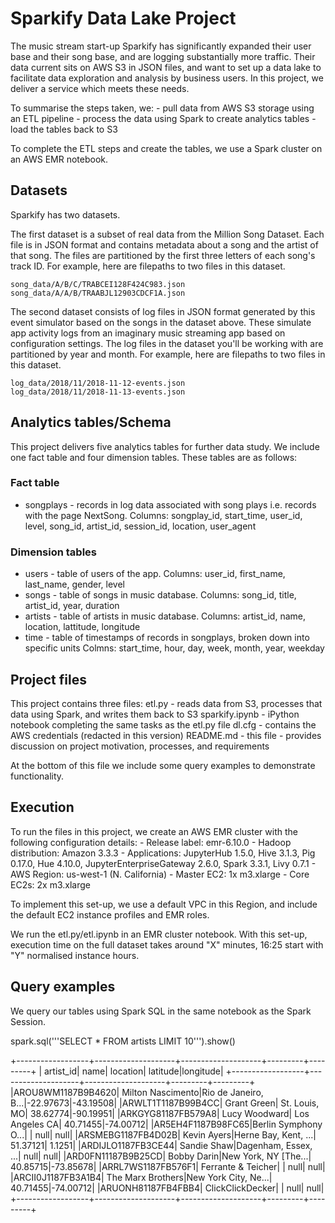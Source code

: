 # Sparkify Data Lake Project

The music stream start-up Sparkify has significantly expanded their user base 
and their song base, and are logging substantially more traffic. 
Their data current sits on AWS S3 in JSON files, and want to set up a data lake
to facilitate data exploration and analysis by business users. 
In this project, we deliver a service which meets these needs. 

To summarise the steps taken, we:
	- pull data from AWS S3 storage using an ETL pipeline
	- process the data using Spark to create analytics tables
	- load the tables back to S3 
	
To complete the ETL steps and create the tables, we use a Spark cluster on an
AWS EMR notebook. 

## Datasets

Sparkify has two datasets.

The first dataset is a subset of real data from the Million Song Dataset. 
Each file is in JSON format and contains metadata about a song and the 
artist of that song. 
The files are partitioned by the first three letters of each song's track 
ID. 
For example, here are filepaths to two files in this dataset.

	song_data/A/B/C/TRABCEI128F424C983.json
	song_data/A/A/B/TRAABJL12903CDCF1A.json
	
	
The second dataset consists of log files in JSON format generated by this 
event simulator based on the songs in the dataset above. 
These simulate app activity logs from an imaginary music streaming app 
based on configuration settings.
The log files in the dataset you'll be working with are partitioned by year
and month. 
For example, here are filepaths to two files in this dataset.

	log_data/2018/11/2018-11-12-events.json
	log_data/2018/11/2018-11-13-events.json


## Analytics tables/Schema

This project delivers five analytics tables for further data study. 
We include one fact table and four dimension tables. 
These tables are as follows:

### Fact table    

- songplays - records in log data associated with song plays i.e. 
records with the page NextSong. 
	Columns: 
songplay_id, start_time, user_id, level, song_id, artist_id, 
	session_id, location, user_agent


### Dimension tables

- users - table of users of the app. 
Columns: 
user_id, first_name, last_name, gender, level
- songs - table of songs in music database. 
Columns:
song_id, title, artist_id, year, duration
- artists - table of artists in music database. 
Columns: 
artist_id, name, location, lattitude, longitude
- time - table of timestamps of records in songplays, broken down into 
specific units
Colmns: 
start_time, hour, day, week, month, year, weekday

## Project files

This project contains three files:
    etl.py - reads data from S3, processes that data using Spark, and writes 
	them back to S3
	sparkify.ipynb - iPython notebook completing the same tasks as the etl.py file
    dl.cfg - contains the AWS credentials (redacted in this version)
    README.md - this file - provides discussion on project motivation, 
	processes, and requirements
	
At the bottom of this file we include some query examples to demonstrate 
functionality. 
	
## Execution

To run the files in this project, we create an AWS EMR cluster with the 
following configuration details:
	- Release label: emr-6.10.0
	- Hadoop distribution: Amazon 3.3.3
	- Applications: JupyterHub 1.5.0, Hive 3.1.3, Pig 0.17.0, Hue 4.10.0, 
	JupyterEnterpriseGateway 2.6.0, Spark 3.3.1, Livy 0.7.1
	- AWS Region: us-west-1 (N. California)
	- Master EC2: 1x m3.xlarge
	- Core EC2s: 2x m3.xlarge
	
To implement this set-up, we use a default VPC in this Region, and include the
default EC2 instance profiles and EMR roles. 

We run the etl.py/etl.ipynb in an EMR cluster notebook. 
With this set-up, execution time on the full dataset takes around "X" minutes,     16:25 start
with "Y" normalised instance hours. 

## Query examples

We query our tables using Spark SQL in the same notebook as the Spark Session. 

spark.sql('''SELECT * FROM artists LIMIT 10''').show()


+------------------+--------------------+--------------------+---------+---------+
|         artist_id|                name|            location| latitude|longitude|
+------------------+--------------------+--------------------+---------+---------+
|AROU8WM1187B9B4620|   Milton Nascimento|Rio de Janeiro, B...|-22.97673|-43.19508|
|ARWLT1T1187B99B4CC|         Grant Green|       St. Louis, MO| 38.62774|-90.19951|
|ARKGYG81187FB579A8|       Lucy Woodward|      Los Angeles CA| 40.71455|-74.00712|
|AR5EH4F1187B98FC65|Berlin Symphony O...|                    |     null|     null|
|ARSMEBG1187FB4D02B|         Kevin Ayers|Herne Bay, Kent, ...| 51.37121|   1.1251|
|ARDIJLO1187FB3CE44|         Sandie Shaw|Dagenham, Essex, ...|     null|     null|
|ARD0FN11187B9B25CD|         Bobby Darin|New York, NY [The...| 40.85715|-73.85678|
|ARRL7WS1187FB576F1|  Ferrante & Teicher|                    |     null|     null|
|ARCII0J1187FB3A1B4|   The Marx Brothers|New York City, Ne...| 40.71455|-74.00712|
|ARUONH81187FB4FBB4|    ClickClickDecker|                    |     null|     null|
+------------------+--------------------+--------------------+---------+---------+
